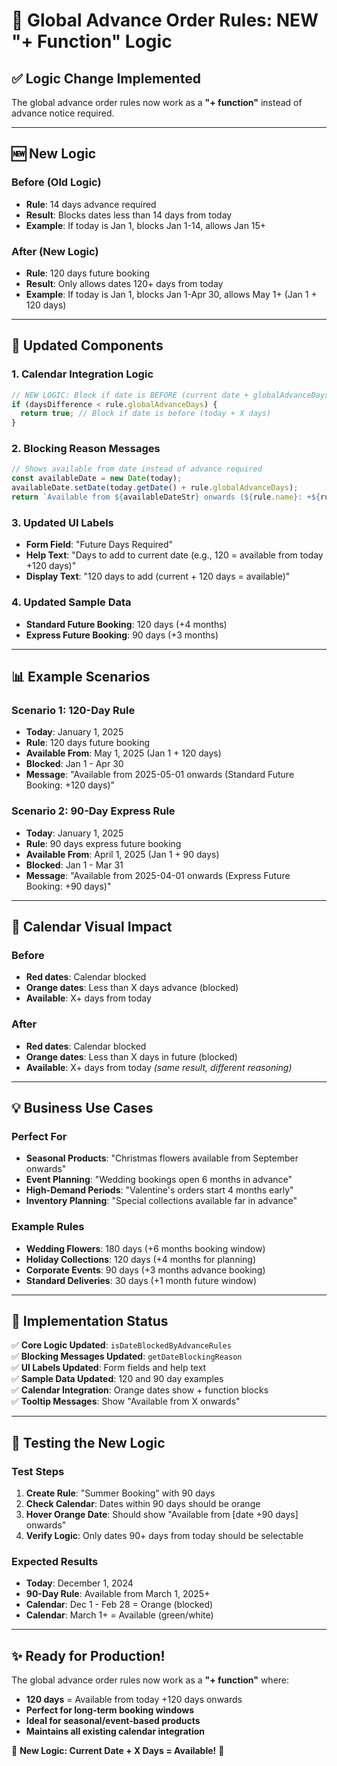 # 🔄 Global Advance Order Rules: NEW "+ Function" Logic

## ✅ **Logic Change Implemented**

The global advance order rules now work as a **"+ function"** instead of advance notice required.

---

## 🆕 **New Logic**

### **Before (Old Logic)**
- **Rule**: 14 days advance required
- **Result**: Blocks dates less than 14 days from today
- **Example**: If today is Jan 1, blocks Jan 1-14, allows Jan 15+

### **After (New Logic)**  
- **Rule**: 120 days future booking
- **Result**: Only allows dates 120+ days from today
- **Example**: If today is Jan 1, blocks Jan 1-Apr 30, allows May 1+ (Jan 1 + 120 days)

---

## 🔧 **Updated Components**

### **1. Calendar Integration Logic**
```typescript
// NEW LOGIC: Block if date is BEFORE (current date + globalAdvanceDays)
if (daysDifference < rule.globalAdvanceDays) {
  return true; // Block if date is before (today + X days)
}
```

### **2. Blocking Reason Messages**
```typescript
// Shows available from date instead of advance required
const availableDate = new Date(today);
availableDate.setDate(today.getDate() + rule.globalAdvanceDays);
return `Available from ${availableDateStr} onwards (${rule.name}: +${rule.globalAdvanceDays} days)`;
```

### **3. Updated UI Labels**
- **Form Field**: "Future Days Required" 
- **Help Text**: "Days to add to current date (e.g., 120 = available from today +120 days)"
- **Display Text**: "120 days to add (current + 120 days = available)"

### **4. Updated Sample Data**
- **Standard Future Booking**: 120 days (+4 months)
- **Express Future Booking**: 90 days (+3 months)

---

## 📊 **Example Scenarios**

### **Scenario 1: 120-Day Rule**
- **Today**: January 1, 2025
- **Rule**: 120 days future booking
- **Available From**: May 1, 2025 (Jan 1 + 120 days)
- **Blocked**: Jan 1 - Apr 30
- **Message**: "Available from 2025-05-01 onwards (Standard Future Booking: +120 days)"

### **Scenario 2: 90-Day Express Rule**
- **Today**: January 1, 2025  
- **Rule**: 90 days express future booking
- **Available From**: April 1, 2025 (Jan 1 + 90 days)
- **Blocked**: Jan 1 - Mar 31
- **Message**: "Available from 2025-04-01 onwards (Express Future Booking: +90 days)"

---

## 🎯 **Calendar Visual Impact**

### **Before**
- **Red dates**: Calendar blocked
- **Orange dates**: Less than X days advance (blocked)
- **Available**: X+ days from today

### **After** 
- **Red dates**: Calendar blocked
- **Orange dates**: Less than X days in future (blocked)
- **Available**: X+ days from today *(same result, different reasoning)*

---

## 💡 **Business Use Cases**

### **Perfect For**
- **Seasonal Products**: "Christmas flowers available from September onwards"
- **Event Planning**: "Wedding bookings open 6 months in advance"
- **High-Demand Periods**: "Valentine's orders start 4 months early"
- **Inventory Planning**: "Special collections available far in advance"

### **Example Rules**
- **Wedding Flowers**: 180 days (+6 months booking window)
- **Holiday Collections**: 120 days (+4 months for planning) 
- **Corporate Events**: 90 days (+3 months advance booking)
- **Standard Deliveries**: 30 days (+1 month future window)

---

## 🚀 **Implementation Status**

✅ **Core Logic Updated**: `isDateBlockedByAdvanceRules`  
✅ **Blocking Messages Updated**: `getDateBlockingReason`  
✅ **UI Labels Updated**: Form fields and help text  
✅ **Sample Data Updated**: 120 and 90 day examples  
✅ **Calendar Integration**: Orange dates show + function blocks  
✅ **Tooltip Messages**: Show "Available from X onwards"  

---

## 🧪 **Testing the New Logic**

### **Test Steps**
1. **Create Rule**: "Summer Booking" with 90 days
2. **Check Calendar**: Dates within 90 days should be orange
3. **Hover Orange Date**: Should show "Available from [date +90 days] onwards"
4. **Verify Logic**: Only dates 90+ days from today should be selectable

### **Expected Results**
- **Today**: December 1, 2024
- **90-Day Rule**: Available from March 1, 2025+
- **Calendar**: Dec 1 - Feb 28 = Orange (blocked)
- **Calendar**: March 1+ = Available (green/white)

---

## ✨ **Ready for Production!**

The global advance order rules now work as a **"+ function"** where:
- **120 days** = Available from today +120 days onwards
- **Perfect for long-term booking windows**
- **Ideal for seasonal/event-based products**
- **Maintains all existing calendar integration**

🎯 **New Logic: Current Date + X Days = Available!** 🚀 